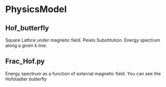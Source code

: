 # PhysicsModel

## Hof_butterfly

Square Lattice under magnetic field. Peiels Substitution. Energy spectrum along a given k line.

## Frac_Hof.py

Energy spectrum as a function of external magnetic field. You can see the Hofstadter butterfly
